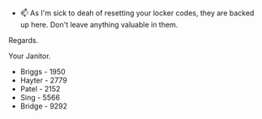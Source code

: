 - 📫 As I'm sick to deah of resetting your locker codes, they are backed up here. Don't leave anything valuable in them. 

Regards.

Your Janitor.

- Briggs - 1950
- Hayter - 2779
- Patel - 2152
- Sing - 5566
- Bridge - 9292

<!---
UACRedark/UACRedark is a ✨ special ✨ repository because its `README.md` (this file) appears on your GitHub profile.
You can click the Preview link to take a look at your changes.
--->
